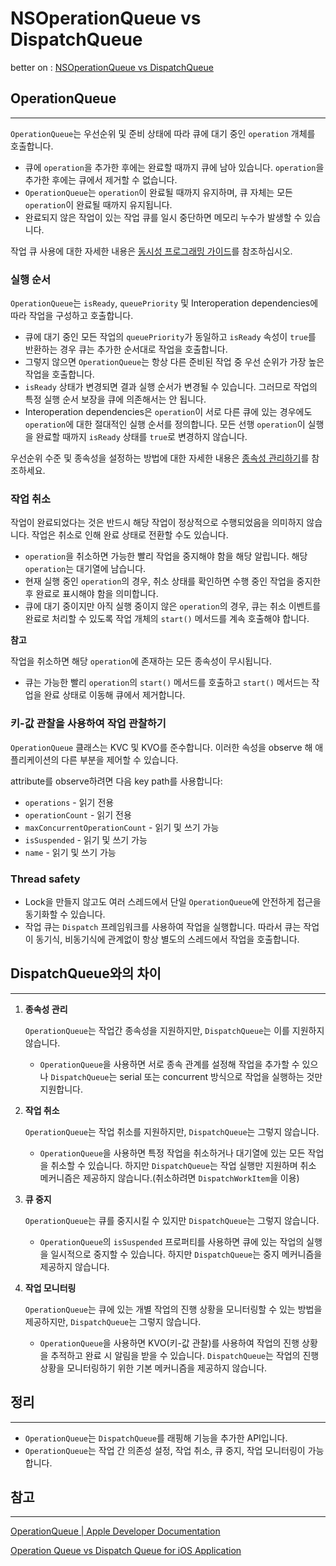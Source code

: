 # NSOperationQueue vs DispatchQueue
better on : [NSOperationQueue vs DispatchQueue ](https://www.notion.so/NSOperationQueue-vs-DispatchQueue-a7711a36b76d4ed38c2f35488ec80d02)

## OperationQueue

---

`OperationQueue`는 우선순위 및 준비 상태에 따라 큐에 대기 중인 `operation` 개체를 호출합니다. 

- 큐에 `operation`을 추가한 후에는 완료할 때까지 큐에 남아 있습니다. `operation`을 추가한 후에는 큐에서 제거할 수 없습니다.
- `OperationQueue`는 `operation`이 완료될 때까지 유지하며, 큐 자체는 모든 `operation`이 완료될 때까지 유지됩니다.
- 완료되지 않은 작업이 있는 작업 큐를 일시 중단하면 메모리 누수가 발생할 수 있습니다.

작업 큐 사용에 대한 자세한 내용은 [동시성 프로그래밍 가이드](https://developer.apple.com/library/archive/documentation/General/Conceptual/ConcurrencyProgrammingGuide/Introduction/Introduction.html#//apple_ref/doc/uid/TP40008091)를 참조하십시오.

### 실행 순서

`OperationQueue`는 `isReady`, `queuePriority` 및 Interoperation dependencies에 따라 작업을 구성하고 호출합니다. 

- 큐에 대기 중인 모든 작업의 `queuePriority`가 동일하고 `isReady` 속성이 `true`를 반환하는 경우 큐는 추가한 순서대로 작업을 호출합니다.
- 그렇지 않으면 `OperationQueue`는 항상 다른 준비된 작업 중 우선 순위가 가장 높은 작업을 호출합니다.
- `isReady` 상태가 변경되면 결과 실행 순서가 변경될 수 있습니다. 그러므로 작업의 특정 실행 순서 보장을 큐에 의존해서는 안 됩니다.
- Interoperation dependencies은 `operation`이 서로 다른 큐에 있는 경우에도 `operation`에 대한 절대적인 실행 순서를 정의합니다. 모든 선행 `operation`이 실행을 완료할 때까지 `isReady` 상태를 `true`로 변경하지 않습니다.

우선순위 수준 및 종속성을 설정하는 방법에 대한 자세한 내용은 [종속성 관리하기](https://developer.apple.com/documentation/foundation/operation#1661485)를 참조하세요.

### 작업 취소

작업이 완료되었다는 것은 반드시 해당 작업이 정상적으로 수행되었음을 의미하지 않습니다. 작업은 취소로 인해 완료 상태로 전환할 수도 있습니다. 

- `operation`을 취소하면 가능한 빨리 작업을 중지해야 함을 해당 알립니다. 해당 `operation`는 대기열에 남습니다.
- 현재 실행 중인 `operation`의 경우, 취소 상태를 확인하면 수행 중인 작업을 중지한 후 완료로 표시해야 함을 의미합니다.
- 큐에 대기 중이지만 아직 실행 중이지 않은 `operation`의 경우, 큐는 취소 이벤트를 완료로 처리할 수 있도록 작업 개체의 `start()` 메서드를 계속 호출해야 합니다.

**참고**

작업을 취소하면 해당 `operation`에 존재하는 모든 종속성이 무시됩니다.

- 큐는 가능한 빨리 `operation`의 `start()` 메서드를 호출하고 `start()` 메서드는 작업을 완료 상태로 이동해 큐에서 제거합니다.

### 키-값 관찰을 사용하여 작업 관찰하기

`OperationQueue` 클래스는 KVC 및 KVO를 준수합니다. 이러한 속성을 observe 해 애플리케이션의 다른 부분을 제어할 수 있습니다. 

attribute를 observe하려면 다음 key path를 사용합니다:

- `operations` - 읽기 전용
- `operationCount` - 읽기 전용
- `maxConcurrentOperationCount` - 읽기 및 쓰기 가능
- `isSuspended` - 읽기 및 쓰기 가능
- `name` - 읽기 및 쓰기 가능

### Thread safety

- Lock을 만들지 않고도 여러 스레드에서 단일 `OperationQueue`에 안전하게 접근을 동기화할 수 있습니다.
- 작업 큐는 `Dispatch` 프레임워크를 사용하여 작업을 실행합니다. 따라서 큐는 작업이 동기식, 비동기식에 관계없이 항상 별도의 스레드에서 작업을 호출합니다.

## DispatchQueue와의 차이

---

1. **종속성 관리**
    
    `OperationQueue`는 작업간 종속성을 지원하지만, `DispatchQueue`는 이를 지원하지 않습니다. 
    
    - `OperationQueue`을 사용하면 서로 종속 관계를 설정해 작업을 추가할 수 있으나 `DispatchQueue`는 serial 또는 concurrent 방식으로 작업을 실행하는 것만 지원합니다.
2. **작업 취소**
    
    `OperationQueue`는 작업 취소를 지원하지만, `DispatchQueue`는 그렇지 않습니다. 
    
    - `OperationQueue`을 사용하면 특정 작업을 취소하거나 대기열에 있는 모든 작업을 취소할 수 있습니다. 하지만 `DispatchQueue`는 작업 실행만 지원하며 취소 메커니즘은 제공하지 않습니다.(취소하려면 `DispatchWorkItem`을 이용)
3. **큐 중지**
    
    `OperationQueue`는 큐를 중지시킬 수 있지만 `DispatchQueue`는 그렇지 않습니다. 
    
    - `OperationQueue`의 `isSuspended` 프로퍼티를 사용하면 큐에 있는 작업의 실행을 일시적으로 중지할 수 있습니다. 하지만 `DispatchQueue`는 중지 메커니즘을 제공하지 않습니다.
4. **작업 모니터링**
    
    `OperationQueue`는 큐에 있는 개별 작업의 진행 상황을 모니터링할 수 있는 방법을 제공하지만, `DispatchQueue`는 그렇지 않습니다. 
    
    - `OperationQueue`을 사용하면 KVO(키-값 관찰)를 사용하여 작업의 진행 상황을 추적하고 완료 시 알림을 받을 수 있습니다. `DispatchQueue`는 작업의 진행 상황을 모니터링하기 위한 기본 메커니즘을 제공하지 않습니다.
    

## 정리

---

- `OperationQueue`는 `DispatchQueue`를 래핑해 기능을 추가한 API입니다.
- `OperationQueue`는 작업 간 의존성 설정, 작업 취소, 큐 중지, 작업 모니터링이 가능합니다.

## 참고

---

[OperationQueue | Apple Developer Documentation](https://developer.apple.com/documentation/foundation/operationqueue)

[Operation Queue vs Dispatch Queue for iOS Application](https://stackoverflow.com/questions/7078658/operation-queue-vs-dispatch-queue-for-ios-application)